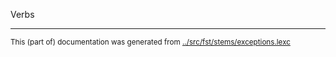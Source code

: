 

Verbs



* * *
<small>This (part of) documentation was generated from [../src/fst/stems/exceptions.lexc](http://github.com/giellalt/lang-deu/blob/main/../src/fst/stems/exceptions.lexc)</small>